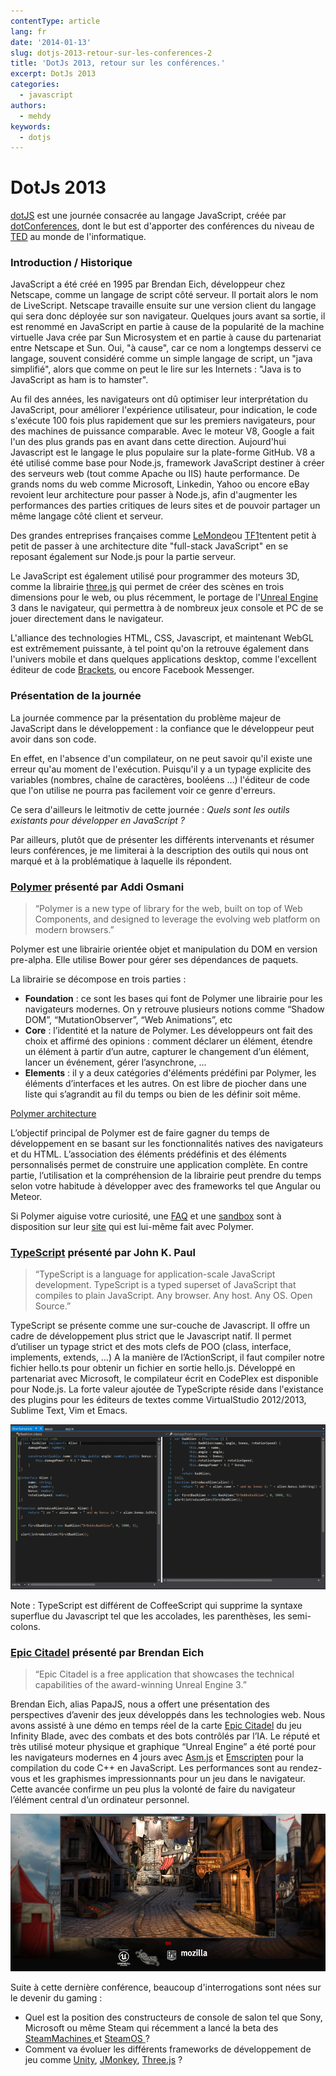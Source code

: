 ```yaml
---
contentType: article
lang: fr
date: '2014-01-13'
slug: dotjs-2013-retour-sur-les-conferences-2
title: 'DotJs 2013, retour sur les conférences.'
excerpt: DotJs 2013
categories:
  - javascript
authors:
  - mehdy
keywords:
  - dotjs
---
```


DotJs 2013
==========

[dotJS](http://www.dotjs.eu/) est une journée consacrée au langage JavaScript, créée par [dotConferences](http://www.dotconferences.eu/), dont le but est d'apporter des conférences du niveau de [TED](http://www.ted.com/) au monde de l'informatique.

### Introduction / Historique

JavaScript a été créé en 1995 par Brendan Eich, développeur chez Netscape, comme un langage de script côté serveur. Il portait alors le nom de LiveScript. Netscape travaille ensuite sur une version client du langage qui sera donc déployée sur son navigateur. Quelques jours avant sa sortie, il est renommé en JavaScript en partie à cause de la popularité de la machine virtuelle Java crée par Sun Microsystem et en partie à cause du partenariat entre Netscape et Sun. Oui, "à cause", car ce nom a longtemps desservi ce langage, souvent considéré comme un simple langage de script, un "java simplifié", alors que comme on peut le lire sur les Internets : "Java is to JavaScript as ham is to hamster".

Au fil des années, les navigateurs ont dû optimiser leur interprétation du JavaScript, pour améliorer l'expérience utilisateur, pour indication, le code s'exécute 100 fois plus rapidement que sur les premiers navigateurs, pour des machines de puissance comparable. Avec le moteur V8, Google a fait l'un des plus grands pas en avant dans cette direction. Aujourd'hui Javascript est le langage le plus populaire sur la plate-forme GitHub. V8 a été utilisé comme base pour Node.js, framework JavaScript destiner à créer des serveurs web (tout comme Apache ou IIS) haute performance. De grands noms du web comme Microsoft, Linkedin, Yahoo ou encore eBay revoient leur architecture pour passer à Node.js, afin d'augmenter les performances des parties critiques de leurs sites et de pouvoir partager un même langage côté client et serveur.

Des grandes entreprises françaises comme [LeMonde](http://www.lemonde.fr/)ou [TF1](http://www.tf1.fr/)tentent petit à petit de passer à une architecture dite "full-stack JavaScript" en se reposant également sur Node.js pour la partie serveur.

Le JavaScript est également utilisé pour programmer des moteurs 3D, comme la librairie [three.js](http://threejs.org/) qui permet de créer des scènes en trois dimensions pour le web, ou plus récemment, le portage de l'[Unreal Engine](http://www.unrealengine.com/) 3 dans le navigateur, qui permettra  à de nombreux jeux console et PC de se jouer directement dans le navigateur.

L'alliance des technologies HTML, CSS, Javascript, et maintenant WebGL est extrêmement puissante, à tel point qu'on la retrouve également dans l'univers mobile et dans quelques applications desktop, comme l'excellent éditeur de code [Brackets](http://brackets.io/), ou encore Facebook Messenger.

### Présentation de la journée

La journée commence par la présentation du problème majeur de JavaScript dans le développement : la confiance que le développeur peut avoir dans son code.

En effet, en l'absence d'un compilateur, on ne peut savoir qu'il existe une erreur qu'au moment de l'exécution. Puisqu'il y a un typage explicite des variables (nombres, chaîne de caractères, booléens …) l'éditeur de code que l'on utilise ne pourra pas facilement voir ce genre d'erreurs.

Ce sera d'ailleurs le leitmotiv de cette journée : *Quels sont les outils existants pour développer en JavaScript ?*

Par ailleurs, plutôt que de présenter les différents intervenants et résumer leurs conférences, je me limiterai à la description des outils qui nous ont marqué et à la problématique à laquelle ils répondent.

### [Polymer](http://www.polymer-project.org/) présenté par Addi Osmani

> “Polymer is a new type of library for the web, built on top of Web Components, and designed to leverage the evolving web platform on modern browsers.”

Polymer est une librairie orientée objet et manipulation du DOM en version pre-alpha. Elle utilise Bower pour gérer ses dépendances de paquets.

La librairie se décompose en trois parties :

-   **Foundation** : ce sont les bases qui font de Polymer une librairie pour les navigateurs modernes. On y retrouve plusieurs notions comme “Shadow DOM”, “MutationObserver”, “Web Animations”, etc
-   **Core** : l’identité et la nature de Polymer. Les développeurs ont fait des choix et affirmé des opinions : comment déclarer un élément, étendre un élément à partir d’un autre, capturer le changement d’un élément, lancer un événement, gérer l’asynchrone, ...
-   **Elements** : il y a deux catégories d'éléments prédéfini par Polymer, les éléments d’interfaces et les autres. On est libre de piocher dans une liste qui s’agrandit au fil du temps ou bien de les définir soit même.

[Polymer architecture](http://www.polymer-project.org/images/architecture-diagram.svg)

L’objectif principal de Polymer est de faire gagner du temps de développement en se basant sur les fonctionnalités natives des navigateurs et du HTML. L’association des éléments prédéfinis et des éléments personnalisés permet de construire une application complète. En contre partie, l’utilisation et la compréhension de la librairie peut prendre du temps selon votre habitude à développer avec des frameworks tel que Angular ou Meteor.

Si Polymer aiguise votre curiosité, une [FAQ](http://www.polymer-project.org/faq.html) et une [sandbox](http://www.polymer-project.org/tools/sandbox/) sont à disposition sur leur [site](http://www.polymer-project.org/) qui est lui-même fait avec Polymer.

### [TypeScript](http://www.typescriptlang.org/) présenté par John K. Paul

> “TypeScript is a language for application-scale JavaScript development. TypeScript is a typed superset of JavaScript that compiles to plain JavaScript. Any browser. Any host. Any OS. Open Source.”

TypeScript se présente comme une sur-couche de Javascript. Il offre un cadre de développement plus strict que le Javascript natif. Il permet d’utiliser un typage strict et des mots clefs de POO (class, interface, implements, extends, …) A la manière de l’ActionScript, il faut compiler notre fichier hello.ts pour obtenir un fichier en sortie hello.js. Développé en partenariat avec Microsoft, le compilateur écrit en CodePlex est disponible pour Node.js. La forte valeur ajoutée de TypeScripte réside dans l'existance des plugins pour les éditeurs de textes comme VirtualStudio 2012/2013, Sublime Text, Vim et Emacs.

![Type2\_Fig\_06](/_assets/articles/2014-01-13-dotjs-2013-retour-sur-les-conferences-2/Type2_Fig_06.gif)

Note : TypeScript est différent de CoffeeScript qui supprime la syntaxe superflue du Javascript tel que les accolades, les parenthèses, les semi-colons.

### [Epic Citadel](http://www.unrealengine.com/html5/) présenté par Brendan Eich

> “Epic Citadel is a free application that showcases the technical capabilities of the award-winning Unreal Engine 3.”

Brendan Eich, alias PapaJS, nous a offert une présentation des perspectives d’avenir des jeux développés dans les technologies web. Nous avons assisté à une démo en temps réel de la carte [Epic Citadel](http://www.unrealengine.com/html5/) du  jeu Infinity Blade, avec des combats et des bots contrôlés par l’IA. Le réputé et très utilisé moteur physique et graphique “Unreal Engine” a été porté pour les navigateurs modernes en 4 jours avec [Asm.js](http://www.generation-nt.com/go/?url=http%3A%2F%2Fasmjs.org%2F) et [Emscripten](http://www.generation-nt.com/go/?url=https%3A%2F%2Fgithub.com%2Fkripken%2Femscripten%2Fwiki) pour la compilation du code C++ en JavaScript. Les performances sont au rendez-vous et les graphismes impressionnants pour un jeu dans le navigateur. Cette avancée confirme un peu plus la volonté de faire du navigateur l’élément central d’un ordinateur personnel.

![citadel-demo-2-100068222-orig](/_assets/articles/2014-01-13-dotjs-2013-retour-sur-les-conferences-2/citadel-demo-2-100068222-orig.png)

Suite à cette dernière conférence, beaucoup d'interrogations sont nées sur le devenir du gaming :

-   Quel est la position des constructeurs de console de salon tel que Sony, Microsoft ou même Steam qui récemment a lancé la beta des [SteamMachines ](http://store.steampowered.com/livingroom/SteamMachines/)et [SteamOS ](http://store.steampowered.com/livingroom/SteamOS/)?
-   Comment va évoluer les différents frameworks de développement de jeu comme [Unity](http://unity3d.com/), [JMonkey](http://jmonkeyengine.org/), [Three.js](http://threejs.org/) ?
